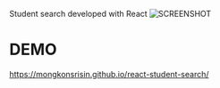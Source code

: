 Student search developed with React
![SCREENSHOT](https://uppic.cc/d/ceE)

# DEMO
https://mongkonsrisin.github.io/react-student-search/